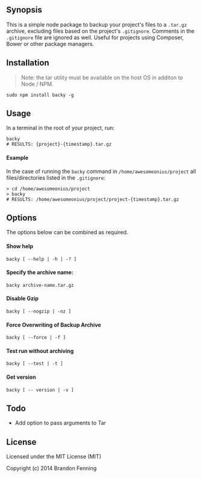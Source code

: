 ## Synopsis

This is a simple node package to backup your project's files to a `.tar.gz` archive, excluding files based on the project's `.gitignore`. Comments in the `.gitignore` file are ignored as well. Useful for projects using Composer, Bower or other package managers. 

## Installation

> Note: the tar utility must be available on the host OS in additon to Node / NPM.

	sudo npm install backy -g

## Usage

In a terminal in the root of your project, run:

	backy
	# RESULTS: {project}-{timestamp}.tar.gz

#### Example
	 
In the case of running the `backy` command in `/home/awesomeonius/project` all files/directories listed in the `.gitignore`:

	> cd /home/awesomeonius/project
	> backy	
	# RESULTS: /home/awesomeonius/project/project-{timestamp}.tar.gz

## Options

The options below can be combined as required.

#### Show help

	backy [ --help | -h | -? ]

#### Specify the archive name:

	backy archive-name.tar.gz

#### Disable Gzip

	backy [ --nogzip | -nz ]
	

#### Force Overwriting of Backup Archive

	backy [ --force | -f ]

#### Test run without archiving

	backy [ --test | -t ]

#### Get version

	backy [ -- version | -v ]

## Todo

- Add option to pass arguments to Tar

## License

Licensed under the MIT License (MIT)

Copyright (c) 2014 Brandon Fenning